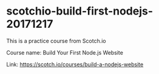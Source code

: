 # scotchio-build-first-nodejs-20171217

This is a practice course from Scotch.io

Course name: Build Your First Node.js Website

Link: https://scotch.io/courses/build-a-nodejs-website